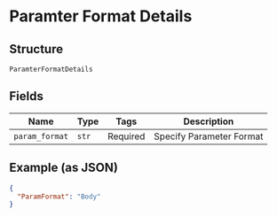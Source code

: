 
# Paramter Format Details

## Structure

`ParamterFormatDetails`

## Fields

| Name | Type | Tags | Description |
|  --- | --- | --- | --- |
| `param_format` | `str` | Required | Specify Parameter Format |

## Example (as JSON)

```json
{
  "ParamFormat": "Body"
}
```


